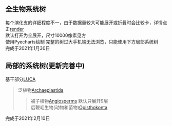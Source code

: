 ## 全生物系统树

每个演化支的详细程度不一，由于数据量较大可能展开或折叠时会比较卡，详情点击[render](render.html)  
默认打开为全展开，尺寸10000像素见方  
使用Pyecharts绘制
完整的树过大手机端无法浏览，只能使用下方局部系统树   
完成于2021年1月30日    
   
## 局部的系统树(更新完善中)
基干部分[LUCA](LUCA.html)   
>泛植物[Archaeplastida](Archaeplastida.html)    
>>被子植物[Angiosperms](Angiosperms.html) 默认只展开9层    
>后鞭毛生物(动物和菌物)[Opisthokonta](Opisthokonta.html)    
   
完成于2021年2月10日
